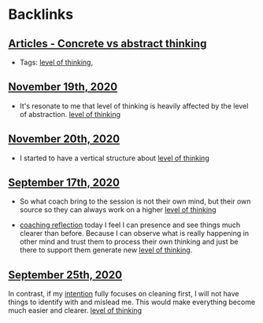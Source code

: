 
# Backlinks
## [Articles - Concrete vs abstract thinking](<Articles - Concrete vs abstract thinking.md>)
- Tags: [level of thinking](<level of thinking.md>),

## [November 19th, 2020](<November 19th, 2020.md>)
- It's resonate to me that level of thinking is heavily affected by the level of abstraction. [level of thinking](<level of thinking.md>)

## [November 20th, 2020](<November 20th, 2020.md>)
- I started to have a vertical structure about [level of thinking](<level of thinking.md>)

## [September 17th, 2020](<September 17th, 2020.md>)
- So what coach bring to the session is not their own mind, but their own source so they can always work on a higher [level of thinking](<level of thinking.md>)

- [coaching reflection](<coaching reflection.md>) today I feel I can presence and see things much clearer than before. Because I can observe what is really happening in other mind and trust them to process their own thinking and just be there to support them generate new [level of thinking](<level of thinking.md>).

## [September 25th, 2020](<September 25th, 2020.md>)
In contrast, if my [intention](<intention.md>) fully focuses on cleaning first, I will not have things to identify with and mislead me. This would make everything become much easier and clearer. [level of thinking](<level of thinking.md>)

